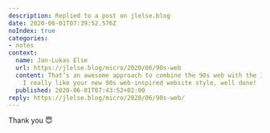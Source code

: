 ```yaml
---
description: Replied to a post on jlelse.blog
date: 2020-06-01T07:39:52.576Z
noIndex: true
categories:
- notes
context:
  name: Jan-Lukas Else
  url: https://jlelse.blog/micro/2020/06/90s-web
  content: That’s an awesome approach to combine the 90s web with the IndieWeb, Henrique.
    I really like your new 90s web-inspired website style, well done!
  published: 2020-06-01T07:43:52+02:00
reply: https://jlelse.blog/micro/2020/06/90s-web/
---
```


Thank you 😇
